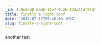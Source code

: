 ```yaml
---
_id: 1c9c8ed0-6ad5-11e7-9c2b-132a21df9fdf
title: finally a right conf
date: '2017-07-17T09:48:40.106Z'
slug: finally-a-right-conf
---
```

another test
